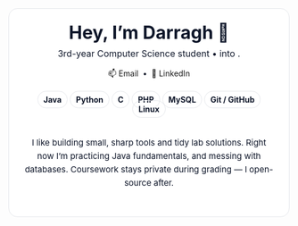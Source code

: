 <!-- ===== About Me (Darragh) ===== -->
<div align="center" style="padding:24px;border-radius:16px;border:1px solid #e5e7eb;background:#fff; color:#0f172a;">
  <h1 style="margin:0 0 8px;font-size:32px;line-height:1.2;">Hey, I’m Darragh 👋</h1>
  <p style="margin:0 0 16px;font-size:16px;">
    3rd-year Computer Science student • into .
  </p>

  <!-- Quick links -->
  <p style="margin:0 0 20px;">
    <a href="mailto:dkennedy7274@gmail.com" style="text-decoration:none;">
      📫 Email
    </a>
    &nbsp;•&nbsp;
    <a href="https://www.linkedin.com/in/darragh-kennedy-5817b5356/" target="_blank" style="text-decoration:none;">
      💼 LinkedIn
    </a>
  </p>

<!-- Tech stack -->
<div align="center" style="margin: 24px 0 40px 0;">
  <span style="padding:6px 10px;border:1px solid #e5e7eb;border-radius:999px;"><strong>Java</strong></span>
  <span style="padding:6px 10px;border:1px solid #e5e7eb;border-radius:999px;"><strong>Python</strong></span>
  <span style="padding:6px 10px;border:1px solid #e5e7eb;border-radius:999px;"><strong>C</strong></span>
  <span style="padding:6px 10px;border:1px solid #e5e7eb;border-radius:999px;"><strong>PHP</strong></span>
  <span style="padding:6px 10px;border:1px solid #e5e7eb;border-radius:999px;"><strong>MySQL</strong></span>
  <span style="padding:6px 10px;border:1px solid #e5e7eb;border-radius:999px;"><strong>Git / GitHub</strong></span>
  <span style="padding:6px 10px;border:1px solid #e5e7eb;border-radius:999px;"><strong>Linux</strong></span>
</div>

  <!-- Blurb -->
  <p style="max-width:720px;margin:24px 0;font-size:15px;line-height:1.6;">
    I like building small, sharp tools and tidy lab solutions. Right now I’m practicing
    Java fundamentals, and messing with databases. Coursework stays private
    during grading — I open-source after.
  </p>
